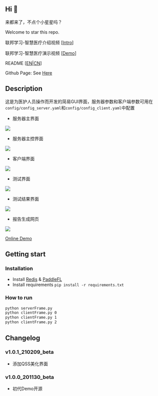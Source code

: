 ## Hi 👋

来都来了，不点个小星星吗？

Welcome to star this repo.

联邦学习-智慧医疗介绍视频 [<a href="https://www.bilibili.com/video/BV1Da4y1W7K3">Intro</a>]

联邦学习-智慧医疗演示视频 [<a href="https://www.bilibili.com/video/BV">Demo</a>]

README [<a href="README_EN.md">EN</a>|<a href="README.md">CN</a>]

Github Page: See <a href="https://beiyuouo.github.io/paddle-fl-gui/">Here</a>

## Description

这是为医护人员操作而开发的简易GUI界面，服务器参数和客户端参数可用在`config/config_server.yaml`和`config/config_client.yaml`中配置

- 服务器主界面

![](imgs/serverFrame.png)

- 服务器主控界面

![](imgs/serverControlFrame.png)

- 客户端界面

![](imgs/clientFrame.png)

- 测试界面

![](imgs/testFrame.png)

- 测试结果界面

![](imgs/testResult.png)

- 报告生成网页

![](imgs/report.png)

<a href="https://beiyuouo.github.io/paddle-fl-gui/report/report">Online Demo</a>


## Getting start

### Installation

- Install <a href="https://paddlefl.bj.bcebos.com/redis-stable.tar">Redis</a> & <a href="https://github.com/PaddlePaddle/PaddleFL">PaddleFL</a>
- Install requirements `pip install -r requirements.txt`


### How to run

```sh
python serverFrame.py
python clientFrame.py 0
python clientFrame.py 1
python clientFrame.py 2
```


## Changelog

### v1.0.1_210209_beta
- 添加QSS美化界面

### v1.0.0_201130_beta
- 初代Demo开源





